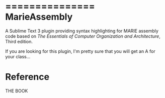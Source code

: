 ===============
MarieAssembly
===============

A Sublime Text 3 plugin providing syntax highlighting for MARIE assembly code based on *The Essentials of Computer Organization and Architecture*, Third edition.

If you are looking for this plugin, I'm pretty sure that you will get an A for your class...

Reference
=========

THE BOOK